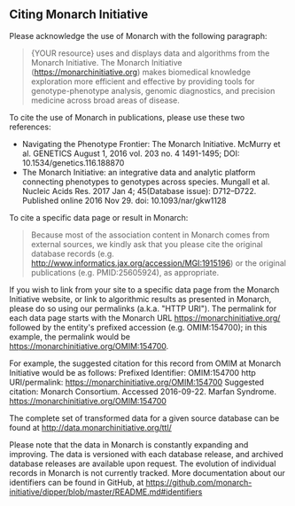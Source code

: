 <div class="container-fluid monarch-view">

<h2 class="page-title"> Citing Monarch Initiative</h2> 
Please acknowledge the use of Monarch with the following paragraph:

> {YOUR resource} uses and displays data and algorithms from the Monarch Initiative. The Monarch Initiative (https://monarchinitiative.org) makes biomedical knowledge exploration more efficient and effective by providing tools for genotype-phenotype analysis, genomic diagnostics, and precision medicine across broad areas of disease.

To cite the use of Monarch in publications, please use these two references:

- Navigating the Phenotype Frontier: The Monarch Initiative. McMurry et al. GENETICS August 1, 2016 vol. 203 no. 4 1491-1495; DOI: 10.1534/genetics.116.188870
- The Monarch Initiative: an integrative data and analytic platform connecting phenotypes to genotypes across species. Mungall et al. Nucleic Acids Res. 2017 Jan 4; 45(Database issue): D712–D722. Published online 2016 Nov 29. doi: 10.1093/nar/gkw1128

To cite a specific data page or result in Monarch:

> Because most of the association content in Monarch comes from external sources, we kindly ask that you please cite the original database records (e.g. http://www.informatics.jax.org/accession/MGI:1915196) or the original publications (e.g. PMID:25605924), as appropriate.

If you wish to link from your site to a specific data page from the Monarch Initiative website, or link to algorithmic results as presented in Monarch, please do so using our permalinks (a.k.a. "HTTP URI"). The permalink for each data page starts with the Monarch URL https://monarchinitiative.org/ followed by the entity's prefixed accession (e.g. OMIM:154700); in this example, the permalink would be https://monarchinitiative.org/OMIM:154700.

For example, the suggested citation for this record from OMIM at Monarch Initiative would be as follows:
Prefixed Identifier: OMIM:154700
http URI/permalink: https://monarchinitiative.org/OMIM:154700
Suggested citation: Monarch Consortium. Accessed 2016-09-22. Marfan Syndrome. https://monarchinitiative.org/OMIM:154700

The complete set of transformed data for a given source database can be found at http://data.monarchinitiative.org/ttl/

Please note that the data in Monarch is constantly expanding and improving. The data is versioned with each database release, and archived database releases are available upon request. The evolution of individual records in Monarch is not currently tracked. More documentation about our identifiers can be found in GitHub, at https://github.com/monarch-initiative/dipper/blob/master/README.md#identifiers

</div>

<style lang="scss">

</style>

<script>
export default {
  name: 'AboutMonarch',
  components: {
  },
};
</script>
